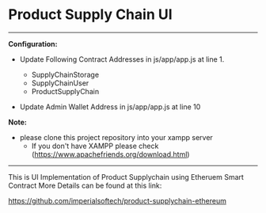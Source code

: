 # Product Supply Chain UI
---
**Configuration:**

- Update Following Contract Addresses  in js/app/app.js at line 1. 

	- SupplyChainStorage
	- SupplyChainUser
	- ProductSupplyChain


- Update Admin Wallet Address in js/app/app.js at line 10


**Note:**
- please clone this project repository into your xampp server
    -   If you don't have XAMPP please check (https://www.apachefriends.org/download.html)
---    

This is UI Implementation of Product Supplychain using Etheruem Smart Contract
More Details can be found at this link: 

https://github.com/imperialsoftech/product-supplychain-ethereum
